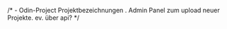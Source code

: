 /*
    - Odin-Project Projektbezeichnungen
    . Admin Panel zum upload neuer Projekte. ev. über api?
*/